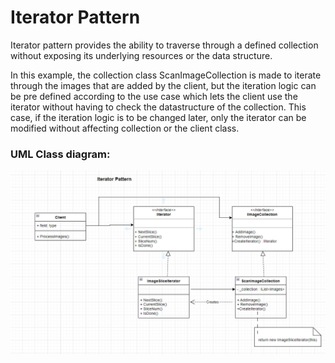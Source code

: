 # Iterator Pattern

Iterator pattern provides the ability to traverse through a defined collection without exposing its underlying resources or the data structure.

In this example, the collection class ScanImageCollection is made to iterate through the images that are added by the client, but the iteration logic can be pre defined according to the use case which lets the client use the iterator without having to check the datastructure of the collection.
This case, if the iteration logic is to be changed later, only the iterator can be modified without affecting collection or the client class.

### UML Class diagram:
![alt-text](https://github.com/gautamvr/DesignPatterns/blob/main/Behavioral_Patterns/IteratorPattern/IteratorPatternUML.PNG)
